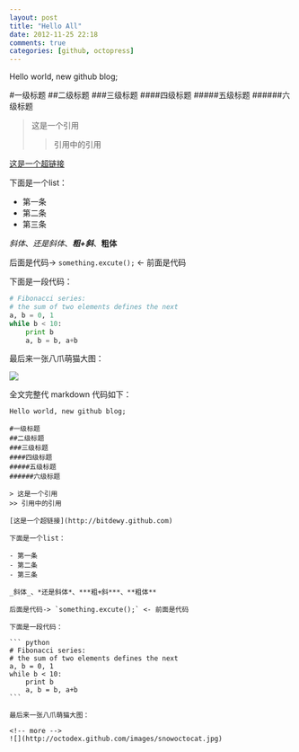 ```yaml
---
layout: post
title: "Hello All"
date: 2012-11-25 22:18
comments: true
categories: [github, octopress] 
---
```


Hello world, new github blog;

#一级标题
##二级标题
###三级标题
####四级标题
#####五级标题
######六级标题

> 这是一个引用
>> 引用中的引用

[这是一个超链接](http://bitdewy.github.com)

下面是一个list：

- 第一条
- 第二条
- 第三条

_斜体_、*还是斜体*、***粗+斜***、**粗体**

后面是代码-> `something.excute();` <- 前面是代码

下面是一段代码：

``` python
# Fibonacci series:
# the sum of two elements defines the next
a, b = 0, 1
while b < 10:
    print b
    a, b = b, a+b
```

最后来一张八爪萌猫大图：

<!-- more -->
![](http://octodex.github.com/images/snowoctocat.jpg)

全文完整代 markdown 代码如下：

	Hello world, new github blog;

	#一级标题
	##二级标题
	###三级标题
	####四级标题
	#####五级标题
	######六级标题

	> 这是一个引用
	>> 引用中的引用

	[这是一个超链接](http://bitdewy.github.com)

	下面是一个list：

	- 第一条
	- 第二条
	- 第三条

	_斜体_、*还是斜体*、***粗+斜***、**粗体**

	后面是代码-> `something.excute();` <- 前面是代码

	下面是一段代码：

	``` python
	# Fibonacci series:
	# the sum of two elements defines the next
	a, b = 0, 1
	while b < 10:
	    print b
	    a, b = b, a+b
	```

    最后来一张八爪萌猫大图：

    <!-- more -->
	![](http://octodex.github.com/images/snowoctocat.jpg)
